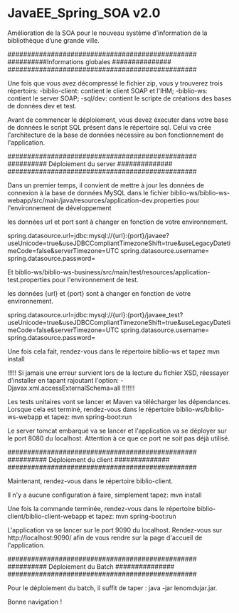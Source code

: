 ﻿# JavaEE_Spring_SOA v2.0
Amélioration de la SOA pour le nouveau système d’information de la bibliothèque d’une grande ville.


################################################
##########Informations globales  ###############
################################################

Une fois que vous avez décompressé le fichier zip, vous y trouverez trois répertoirs:
-biblio-client: contient le client SOAP et l'IHM;
-biblio-ws: contient le server SOAP;
-sql/dev: contient le scripte de créations des bases de données dev et test.

Avant de commencer le déploiement, vous devez éxecuter dans votre base de données le script SQL présent dans le répertoire sql.
Celui va crée l'architecture de la base de données nécessire au bon fonctionnement de l'application.

################################################
########## Déploiement du server  ##############
################################################


Dans un premier temps, il convient de mettre à jour les données de connexion à la base
de données MySQL dans le fichier biblio-ws/biblio-ws-webapp/src/main/java/resources/application-dev.properties pour l'environnement de développement

les données url et port sont à changer en fonction de votre environnement.

spring.datasource.url=jdbc:mysql://{url}:{port}/javaee?useUnicode=true&useJDBCCompliantTimezoneShift=true&useLegacyDatetimeCode=false&serverTimezone=UTC
spring.datasource.username=
spring.datasource.password=

Et biblio-ws/biblio-ws-business/src/main/test/resources/application-test.properties pour l'environnement de test.

les données {url} et {port} sont à changer en fonction de votre environnement.

spring.datasource.url=jdbc:mysql://{url}:{port}/javaee_test?useUnicode=true&useJDBCCompliantTimezoneShift=true&useLegacyDatetimeCode=false&serverTimezone=UTC
spring.datasource.username=
spring.datasource.password=

Une fois cela fait, rendez-vous dans le répertoire biblio-ws et tapez
mvn install

!!!!! Si jamais une erreur survient lors de la lecture du fichier XSD, réessayer d'installer en tapant rajoutant l'option: -Djavax.xml.accessExternalSchema=all !!!!!!!

Les tests unitaires vont se lancer et Maven va télécharger les dépendances.
Lorsque cela est terminé, rendez-vous dans le répertoire biblio-ws/biblio-ws-webapp et tapez:
mvn spring-boot:run 

Le server tomcat embarqué va se lancer et l'application va se déployer sur le port 8080 du localhost. Attention à ce que ce port ne soit pas déjà utilisé.




################################################
########## Déploiement du client  ##############
################################################

Maintenant, rendez-vous dans le répertoire biblio-client.

Il n'y a aucune configuration à faire, simplement tapez:
mvn install

Une fois la commande terminée, rendez-vous dans le répertoire biblio-client/biblio-client-webapp et tapez:
mvn spring-boot:run


L'application va se lancer sur le port 9090 du localhost. Rendez-vous sur http://localhost:9090/ afin de vous rendre sur la page d'accueil de l'application.


################################################
########## Déploiement du Batch  ###############
################################################

Pour le déploiement du batch, il suffit de taper : java -jar lenomdujar.jar.


Bonne navigation ! 
